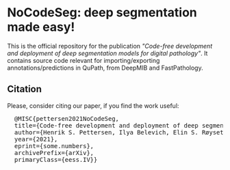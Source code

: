 # NoCodeSeg: deep segmentation made easy!

This is the official repository for the publication *"Code-free development and deployment of deep segmentation models for digital pathology"*. It contains source code relevant for importing/exporting annotations/predictions in QuPath, from DeepMIB and FastPathology.

## Citation
Please, consider citing our paper, if you find the work useful:
<pre>
  @MISC{pettersen2021NoCodeSeg,
  title={Code-free development and deployment of deep segmentation models for digital pathology},
  author={Henrik S. Pettersen, Ilya Belevich, Elin S. Røyset, Erik Smistad, Eija Jokitalo, Ingerid Reinertsen, Ingunn Bakke, and André Pedersen},
  year={2021},
  eprint={some.numbers},
  archivePrefix={arXiv},
  primaryClass={eess.IV}}
</pre>
